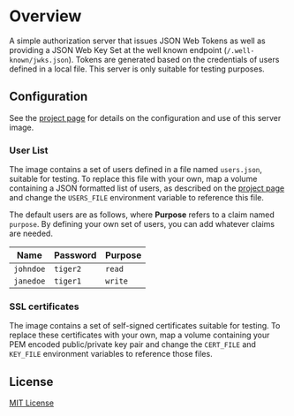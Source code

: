 # Overview

A simple authorization server that issues JSON Web Tokens as well as providing a JSON Web Key Set at the well known endpoint (`/.well-known/jwks.json`). Tokens are generated based on the credentials of users defined in a local file. This server is only suitable for testing purposes.

## Configuration

See the [project page](https://github.com/nlfiedler/jwt-test-server) for details on the configuration and use of this server image.

### User List

The image contains a set of users defined in a file named `users.json`, suitable for testing. To replace this file with your own, map a volume containing a JSON formatted list of users, as described on the [project page](https://github.com/nlfiedler/jwt-test-server) and change the `USERS_FILE` environment variable to reference this file.

The default users are as follows, where **Purpose** refers to a claim named `purpose`. By defining your own set of users, you can add whatever claims are needed.

| Name | Password | Purpose |
| ---- | -------- | ------- |
| `johndoe` | `tiger2` | `read` |
| `janedoe` | `tiger1` | `write` |

### SSL certificates

The image contains a set of self-signed certificates suitable for testing. To replace these certificates with your own, map a volume containing your PEM encoded public/private key pair and change the `CERT_FILE` and `KEY_FILE` environment variables to reference those files.

## License

[MIT License](https://opensource.org/licenses/MIT)
